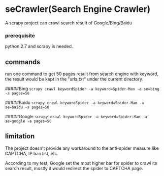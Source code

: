 # seCrawler(Search Engine Crawler)
A scrapy project can crawl search result of Google/Bing/Baidu

### prerequisite
python 2.7 and scrapy is needed.


## commands

run one command to get 50 pages result from search engine with keyword, the result would be kept in the "urls.txt" under the current directory.


#####Bing
```scrapy crawl keywordSpider -a keyword=Spider-Man -a se=bing -a pages=50```

#####Baidu
```scrapy crawl keywordSpider -a keyword=Spider-Man -a se=baidu -a pages=50```

#####Google
```scrapy crawl keywordSpider -a keyword=Spider-Man -a se=google -a pages=50```



## limitation
The project doesn't provide any workaround to the anti-spider measure like CAPTCHA, IP ban list, etc. 

According to my test, Google set the most higher bar for spider to crawl its search result, mostly it would redirect the spider to CAPTCHA page.

